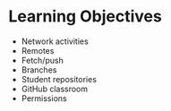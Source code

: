# Learning Objectives

* Network activities
* Remotes
* Fetch/push
* Branches
* Student repositories
* GitHub classroom
* Permissions
